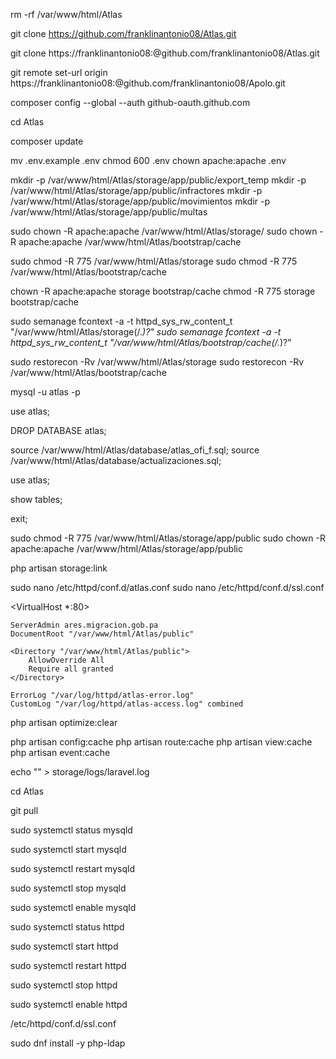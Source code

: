  <!-- Elimina la carpeta del Proyecto Atlas  -->
rm -rf /var/www/html/Atlas

 <!-- Baja del Git el proyecto Completo  -->
git clone https://github.com/franklinantonio08/Atlas.git

<!-- Genera el token en el git y agregado desde el ghp hasta el @  -->
git clone https://franklinantonio08:@github.com/franklinantonio08/Atlas.git

<!-- set el remote para hacerle pull al git -->
git remote set-url origin https://franklinantonio08:@github.com/franklinantonio08/Apolo.git

<!-- Esto de hace  para poner el global del github -->
composer config --global --auth github-oauth.github.com 

 <!-- Entramos al directorio del proyecto*/ -->
cd Atlas

 <!-- Actualizamos el Composer  -->
composer update 

 <!-- copia el example.env a .env  -->
mv .env.example .env
chmod 600 .env
chown apache:apache .env  

 <!-- Crea Carpetas Publicas*/ -->
mkdir -p /var/www/html/Atlas/storage/app/public/export_temp
mkdir -p /var/www/html/Atlas/storage/app/public/infractores
mkdir -p /var/www/html/Atlas/storage/app/public/movimientos
mkdir -p /var/www/html/Atlas/storage/app/public/multas


 <!-- Permisos al storage*/ -->
sudo chown -R apache:apache /var/www/html/Atlas/storage/
sudo chown -R apache:apache /var/www/html/Atlas/bootstrap/cache

sudo chmod -R 775 /var/www/html/Atlas/storage
sudo chmod -R 775 /var/www/html/Atlas/bootstrap/cache

chown -R apache:apache storage bootstrap/cache
chmod -R 775 storage bootstrap/cache

sudo semanage fcontext -a -t httpd_sys_rw_content_t "/var/www/html/Atlas/storage(/.*)?"
sudo semanage fcontext -a -t httpd_sys_rw_content_t "/var/www/html/Atlas/bootstrap/cache(/.*)?"

sudo restorecon -Rv /var/www/html/Atlas/storage
sudo restorecon -Rv /var/www/html/Atlas/bootstrap/cache

 <!-- para entrar a la BD  -->
mysql -u atlas -p

 <!-- entra a la db  -->
use atlas;

 <!-- eliminar si es necesario  -->
DROP DATABASE atlas;

 <!-- ejecuta scrits guardados en carpeta database  -->
source /var/www/html/Atlas/database/atlas_ofi_f.sql;
source /var/www/html/Atlas/database/actualizaciones.sql;

 <!-- entra a la db  -->
use atlas;

 <!-- valida tablas   -->
show tables; 

 <!-- salida de bd   -->
exit;


sudo chmod -R 775 /var/www/html/Atlas/storage/app/public
sudo chown -R apache:apache /var/www/html/Atlas/storage/app/public


php artisan storage:link

 <!-- http - https -->
sudo nano /etc/httpd/conf.d/atlas.conf
sudo nano /etc/httpd/conf.d/ssl.conf

 <!-- copiar y pegar  -->
<VirtualHost *:80>

    ServerAdmin ares.migracion.gob.pa
    DocumentRoot "/var/www/html/Atlas/public"

    <Directory "/var/www/html/Atlas/public">
        AllowOverride All
        Require all granted
    </Directory>

    ErrorLog "/var/log/httpd/atlas-error.log"
    CustomLog "/var/log/httpd/atlas-access.log" combined
</VirtualHost>
 <!-- FIN  -->

 <!-- borra cache  -->
php artisan optimize:clear 

 <!-- caché para producción  -->
php artisan config:cache 
php artisan route:cache 
php artisan view:cache 
php artisan event:cache

 <!-- Eliminina el log si esta muy pesado*/ -->
echo "" > storage/logs/laravel.log


 <!-- si se hacer algun cambio en el proyecto  -->
cd Atlas

git pull

 <!-- MYSQL  -->

sudo systemctl status mysqld

sudo systemctl start mysqld

sudo systemctl restart mysqld

sudo systemctl stop mysqld

sudo systemctl enable mysqld


 <!-- APACHE  -->

sudo systemctl status httpd

sudo systemctl start httpd

sudo systemctl restart httpd

sudo systemctl stop httpd

sudo systemctl enable httpd

/etc/httpd/conf.d/ssl.conf

 <!-- instalar ldap -->

sudo dnf install -y php-ldap